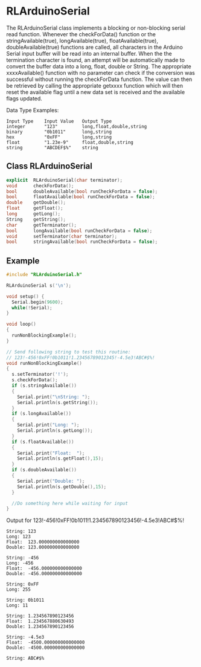 # RLArduinoSerial
The RLArduinoSerial class implements a blocking or non-blocking serial read function.
Whenever the checkForData() function or the stringAvailable(true), longAvailable(true),
floatAvailable(true), doubleAvailable(true) functions are called, all characters in the 
Arduino Serial input buffer will be read into an internal buffer. When the
the termination character is found, an attempt will be automatically made to convert
the buffer data into a long, float, double or String. The appropriate xxxxAvailable() 
function with no parameter can check if the conversion was successful without running
the checkForData function. The value can then be retrieved by calling the appropriate 
getxxxx function which will then reset the available flag until a new data set is received 
and the available flags updated. 


Data Type Examples:

    Input Type    Input Value   Output Type        
    integer       "123"         long,float,double,string
    binary        "0b1011"      long,string
    hex           "0xFF"        long,string
    float         "1.23e-9"     float,double,string
    string        "ABCDEF$%"    string

## Class RLArduinoSerial
```C++
explicit  RLArduinoSerial(char terminator);
void      checkForData();
bool      doubleAvailable(bool runCheckForData = false);
bool      floatAvailable(bool runCheckForData = false);
double    getDouble();
float     getFloat();
long      getLong();
String    getString();
char      getTerminator();
bool      longAvailable(bool runCheckForData = false);
void      setTerminator(char terminator);
bool      stringAvailable(bool runCheckForData = false);
```

## Example
```C++
#include "RLArduinoSerial.h"

RLArduinoSerial s('\n');  

void setup() {
  Serial.begin(9600);
  while(!Serial);
}

void loop()
{
  runNonBlockingExample();
}

// Send following string to test this routine:
// 123!-456!0xFF!0b1011!1.23456789012345!-4.5e3!ABC#$%!
void runNonBlockingExample()
{
  s.setTerminator('!');
  s.checkForData();
  if (s.stringAvailable())
  {
    Serial.print("\nString: ");
    Serial.println(s.getString());
  }
  if (s.longAvailable())
  {
    Serial.print("Long: ");
    Serial.println(s.getLong());
  }
  if (s.floatAvailable())
  {
    Serial.print("Float:  ");
    Serial.println(s.getFloat(),15);
  }
  if (s.doubleAvailable())
  {
    Serial.print("Double: ");
    Serial.println(s.getDouble(),15);
  }

  //Do something here while waiting for input
}
```
Output for 123!-456!0xFF!0b1011!1.234567890123456!-4.5e3!ABC#$%!
```
String: 123
Long: 123
Float:  123.000000000000000
Double: 123.000000000000000

String: -456
Long: -456
Float:  -456.000000000000000
Double: -456.000000000000000

String: 0xFF
Long: 255

String: 0b1011
Long: 11

String: 1.234567890123456
Float:  1.234567880630493
Double: 1.234567890123456

String: -4.5e3
Float:  -4500.000000000000000
Double: -4500.000000000000000

String: ABC#$%
```